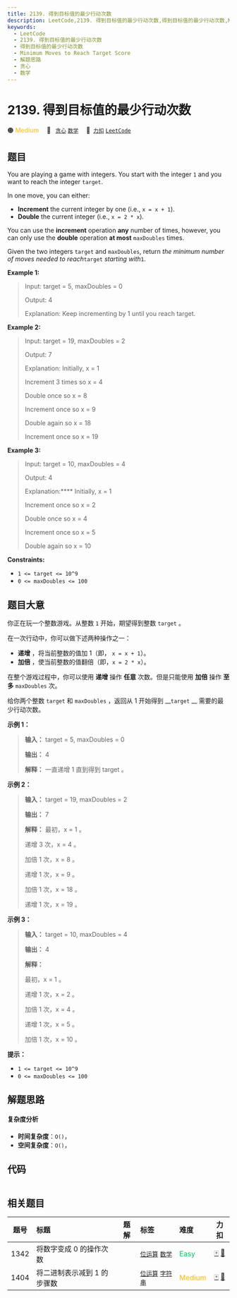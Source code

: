 ```yaml
---
title: 2139. 得到目标值的最少行动次数
description: LeetCode,2139. 得到目标值的最少行动次数,得到目标值的最少行动次数,Minimum Moves to Reach Target Score,解题思路,贪心,数学
keywords:
  - LeetCode
  - 2139. 得到目标值的最少行动次数
  - 得到目标值的最少行动次数
  - Minimum Moves to Reach Target Score
  - 解题思路
  - 贪心
  - 数学
---
```


# 2139. 得到目标值的最少行动次数

🟠 <font color=#ffb800>Medium</font>&emsp; 🔖&ensp; [`贪心`](/tag/greedy.md) [`数学`](/tag/math.md)&emsp; 🔗&ensp;[`力扣`](https://leetcode.cn/problems/minimum-moves-to-reach-target-score) [`LeetCode`](https://leetcode.com/problems/minimum-moves-to-reach-target-score)

## 题目

You are playing a game with integers. You start with the integer `1` and you
want to reach the integer `target`.

In one move, you can either:

  * **Increment** the current integer by one (i.e., `x = x + 1`).
  * **Double** the current integer (i.e., `x = 2 * x`).

You can use the **increment** operation **any** number of times, however, you
can only use the **double** operation **at most** `maxDoubles` times.

Given the two integers `target` and `maxDoubles`, return _the minimum number
of moves needed to reach_`target` _starting with_`1`.



**Example 1:**

> Input: target = 5, maxDoubles = 0
> 
> Output: 4
> 
> Explanation: Keep incrementing by 1 until you reach target.

**Example 2:**

> Input: target = 19, maxDoubles = 2
> 
> Output: 7
> 
> Explanation: Initially, x = 1
> 
> Increment 3 times so x = 4
> 
> Double once so x = 8
> 
> Increment once so x = 9
> 
> Double again so x = 18
> 
> Increment once so x = 19

**Example 3:**

> Input: target = 10, maxDoubles = 4
> 
> Output: 4
> 
> Explanation:**** Initially, x = 1
> 
> Increment once so x = 2
> 
> Double once so x = 4
> 
> Increment once so x = 5
> 
> Double again so x = 10

**Constraints:**

  * `1 <= target <= 10^9`
  * `0 <= maxDoubles <= 100`


## 题目大意

你正在玩一个整数游戏。从整数 `1` 开始，期望得到整数 `target` 。

在一次行动中，你可以做下述两种操作之一：

  * **递增** ，将当前整数的值加 1（即， `x = x + 1`）。
  * **加倍** ，使当前整数的值翻倍（即，`x = 2 * x`）。

在整个游戏过程中，你可以使用 **递增** 操作 **任意** 次数。但是只能使用 **加倍** 操作 **至多** `maxDoubles` 次。

给你两个整数 `target` 和 `maxDoubles` ，返回从 1 开始得到 __`target` __ 需要的最少行动次数。



**示例 1：**

> 
> 
> 
> 
> 
> **输入：** target = 5, maxDoubles = 0
> 
> **输出：** 4
> 
> **解释：** 一直递增 1 直到得到 target 。
> 
> 

**示例 2：**

> 
> 
> 
> 
> 
> **输入：** target = 19, maxDoubles = 2
> 
> **输出：** 7
> 
> **解释：** 最初，x = 1 。
> 
> 递增 3 次，x = 4 。
> 
> 加倍 1 次，x = 8 。
> 
> 递增 1 次，x = 9 。
> 
> 加倍 1 次，x = 18 。
> 
> 递增 1 次，x = 19 。
> 
> 

**示例 3：**

> 
> 
> 
> 
> 
> **输入：** target = 10, maxDoubles = 4
> 
> **输出：** 4
> 
> **解释：**
> 
> 最初，x = 1 。 
> 
> 递增 1 次，x = 2 。 
> 
> 加倍 1 次，x = 4 。 
> 
> 递增 1 次，x = 5 。 
> 
> 加倍 1 次，x = 10 。 
> 
> 



**提示：**

  * `1 <= target <= 10^9`
  * `0 <= maxDoubles <= 100`


## 解题思路

#### 复杂度分析

- **时间复杂度**：`O()`，
- **空间复杂度**：`O()`，

## 代码

```javascript

```

## 相关题目

<!-- prettier-ignore -->
| 题号 | 标题 | 题解 | 标签 | 难度 | 力扣 |
| :------: | :------ | :------: | :------ | :------ | :------: |
| 1342 | 将数字变成 0 的操作次数 |  |  [`位运算`](/tag/bit-manipulation.md) [`数学`](/tag/math.md) | <font color=#15bd66>Easy</font> | [🀄️](https://leetcode.cn/problems/number-of-steps-to-reduce-a-number-to-zero) [🔗](https://leetcode.com/problems/number-of-steps-to-reduce-a-number-to-zero) |
| 1404 | 将二进制表示减到 1 的步骤数 |  |  [`位运算`](/tag/bit-manipulation.md) [`字符串`](/tag/string.md) | <font color=#ffb800>Medium</font> | [🀄️](https://leetcode.cn/problems/number-of-steps-to-reduce-a-number-in-binary-representation-to-one) [🔗](https://leetcode.com/problems/number-of-steps-to-reduce-a-number-in-binary-representation-to-one) |